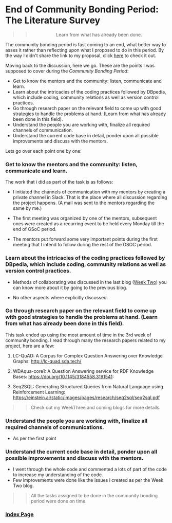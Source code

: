 # End of Community Bonding Period: The Literature Survey  

>> <p align="center">Learn from what has already been done.</p>

The community bonding period is fast coming to an end, what better way to asses it rather than reflecting upon what I proposed to do in this period. By the way I didn't share the link to my proposal, click [here](https://docs.google.com/document/d/14jEPgQyLm7L_Ll1JuCXy8zg2T39VlP70XAmh4I-NVBU/edit?usp=sharing) to check it out. 

Moving back to the discussion, here we go. These are the points I was supposed to cover during the *Community Bonding Period*:

- Get to know the mentors and the community: listen, communicate and learn.
- Learn about the intricacies of the coding practices followed by DBpedia, which
include coding, community relations as well as version control practices.
- Go through research paper on the relevant field to come up with good
strategies to handle the problems at hand. (Learn from what has already been
done in this field).
- Understand the people you are working with, finalize all required channels of communication.
- Understand the current code base in detail, ponder upon all possible improvements and discuss with the mentors.

Lets go over each point one by one:

### Get to know the mentors and the community: listen, communicate and learn.

The work that i did as part of the task is as follows:

- I initiated the channels of communication with my mentors by creating a private channel in Slack. That is the place where all discussion regarding the project happens. (A mail was sent to the mentors regarding the same by me.)

- The first meeting was organized by one of the mentors, subsequent ones were created as a recurring event to be held every Monday till the end of GSoC period.

- The mentors put forward some very important points during the first meeting that I intend to follow during the rest of the GSOC period.

### Learn about the intricacies of the coding practices followed by DBpedia, which include coding, community relations as well as version control practices.

- Methods of collaborating was discussed in the last blog ([Week Two](https://anandpanchbhai.com/A-Neural-QA-Model-for-DBpedia/WeekTwo.html)) you can know more about it by going to the previous blog.

- No other aspects where explicitly discussed.

### Go through research paper on the relevant field to come up with good strategies to handle the problems at hand. (Learn from what has already been done in this field).

This task ended up using the most amount of time in the 3rd week of community bonding. I read through many the research papers related to my project, here are a few: 

1. LC-QuAD: A Corpus for Complex Question Answering
over Knowledge Graphs: http://lc-quad.sda.tech/

2. WDAqua-core1: A Question Answering service for RDF Knowledge Bases: https://doi.org/10.1145/3184558.3191541:

3. Seq2SQL: Generating Structured Queries from
Natural Language using Reinforcement Learning: https://einstein.ai/static/images/pages/research/seq2sql/seq2sql.pdf

>> Check out my WeekThree and coming blogs for more details.

### Understand the people you are working with, finalize all required channels of communications.

- As per the first point

### Understand the current code base in detail, ponder upon all possible improvements and discuss with the mentors.

- I went through the whole code and commented a lots of part of the code to increase my understanding of the code.
- Few improvements were done like the issues i created as per the Week Two blog.

>> All the tasks assigned to be done in the community bonding period were done on time. 

### [Index Page](https://anandpanchbhai.com/A-Neural-QA-Model-for-DBpedia/)









